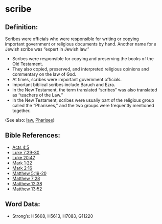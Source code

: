 # scribe

## Definition:

Scribes were officials who were responsible for writing or copying important government or religious documents by hand. Another name for a Jewish scribe was “expert in Jewish law.”

* Scribes were responsible for copying and preserving the books of the Old Testament.
* They also copied, preserved, and interpreted religious opinions and commentary on the law of God.
* At times, scribes were important government officials.
* Important biblical scribes include Baruch and Ezra.
* In the New Testament, the term translated “scribes” was also translated as “teachers of the Law.”
* In the New Testament, scribes were usually part of the religious group called the “Pharisees,” and the two groups were frequently mentioned together.

(See also: [law](../kt/lawofmoses.md), [Pharisee](../kt/pharisee.md))

## Bible References:

* [Acts 4:5](rc://en/tn/help/act/04/05)
* [Luke 7:29-30](rc://en/tn/help/luk/07/29)
* [Luke 20:47](rc://en/tn/help/luk/20/47)
* [Mark 1:22](rc://en/tn/help/mrk/01/22)
* [Mark 2:16](rc://en/tn/help/mrk/02/16)
* [Matthew 5:19-20](rc://en/tn/help/mat/05/19)
* [Matthew 7:28](rc://en/tn/help/mat/07/28)
* [Matthew 12:38](rc://en/tn/help/mat/12/38)
* [Matthew 13:52](rc://en/tn/help/mat/13/52)

## Word Data:

* Strong’s: H5608, H5613, H7083, G11220
